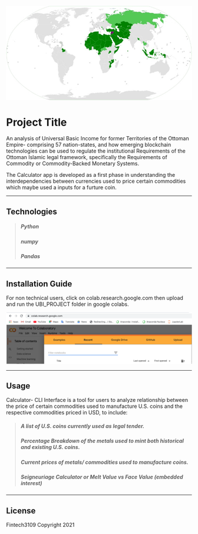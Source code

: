 ![Alt text](./UBI_PROJECT/images/IMG_8246.jpg)

# Project Title

An analysis of Universal Basic Income for former Territories of the Ottoman Empire- comprising 57 nation-states, and how emerging blockchain technologies can be used to regulate the institutional Requirements of the Ottoman Islamic legal framework, specifically the Requirements of Commodity or Commodity-Backed Monetary Systems.

The Calculator app is developed as a first phase in understanding the interdependencies between currencies used to price certain commodities which maybe used a inputs for a furture  coin. 

---

## Technologies

>##### Python
>##### numpy
>##### Pandas

---

## Installation Guide

For non technical users, click on colab.research.google.com then upload and run the UBI_PROJECT folder in google colabs. 

![Alt text](./UBI_PROJECT/images/colab_research_google.png)

---

## Usage

Calculator- CLI Interface is a tool for users to analyze relationship between the price of certain commodities used to manufacture U.S. coins and the respective commodities priced in USD, to include:

>##### A list of U.S. coins currently used as legal tender.
>##### Percentage Breakdown of the metals used to mint both historical and existing U.S. coins.
>##### Current prices of metals/ commodities used to manufacture coins. 
>##### Seigneuriage Calculator or Melt Value vs Face Value (embedded interest) 


---

## License

Fintech3109 Copyright 2021
